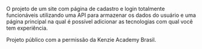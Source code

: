 O projeto de um site com página de cadastro e login totalmente funcionáveis utilizando uma API para armazenar os dados do usuário e uma página principal na qual é possível adicionar as tecnologias  com qual você tem experiência.

Projeto público com a permissão da Kenzie Academy Brasil.
